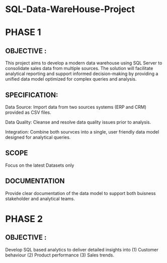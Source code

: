 # SQL-Data-WareHouse-Project

# PHASE 1

## OBJECTIVE :
This project aims to develop a modern data warehouse using SQL Server to consolidate sales data from multiple sources. The solution will facilitate analytical reporting and support informed decision-making by providing a unified data model optimized for complex queries and analysis.

## SPECIFICATION:
 Data Source: Import data from two sources systems (ERP and CRM) provided as CSV files.
 
 Data Quality: Cleanse and resolve data quality issues prior to analysis. 
 
 Integration: Combine both sourvces into a single, user friendly data model designed for analytical queries.
  
## SCOPE
Focus on the latest Datasets only 

## DOCUMENTATION
Provide clear documentation of the data model to support both buisness stakeholder and analytical teams.

# PHASE 2

## OBJECTIVE :
 Develop SQL based analytics to deliver detailed insights into 
 (1) Customer behaviour
 (2) Product performance
 (3) Sales trends.


